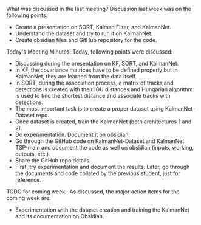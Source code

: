 
What was discussed in the last meeting?
Discussion last week was on the following points:
- Create a presentation on SORT, Kalman Filter, and KalmanNet.
- Understand the dataset and try to run it on KalmanNet.
- Create obsidian files and GitHub repository for the code.

Today's Meeting Minutes:
Today, following points were discussed:
- Discussing during the presentation on KF, SORT, and KalmanNet.
- In KF, the covariance matrices have to be defined properly but in KalmanNet, they are learned from the data itself.
- In SORT, during the association process, a matrix of tracks and detections is created with their IOU distances and Hungarian algorithm is used to find the shortest distance and associate tracks with detections.
- The most important task is to create a proper dataset using KalmanNet-Dataset repo.
- Once dataset is created, train the KalmanNet (both architectures 1 and 2).
- Do experimentation. Document it on obsidian.
- Go through the GitHub code on KalmanNet-Dataset and KalmanNet TSP-main and document the code as well on obsidian (inputs, working, outputs, etc.).
- Share the GitHub repo details.
- First, try experimentation and document the results. Later, go through the documents and code collated by the previous student, just for reference.

TODO for coming week: 
As discussed, the major action items for the coming week are:
- Experimentation with the dataset creation and training the KalmanNet and its documentation on Obsidian.
